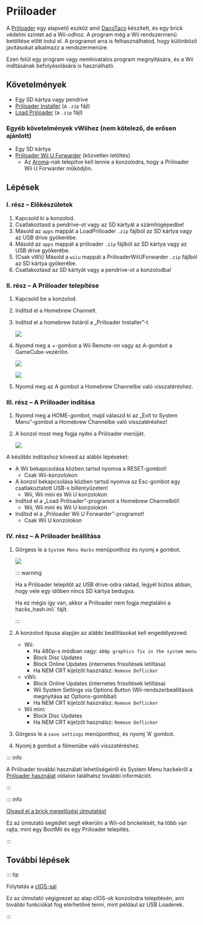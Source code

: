 # Priiloader

A [Priiloader](https://github.com/DacoTaco/priiloader) egy alapvető eszköz amit [DacoTaco](https://github.com/DacoTaco) készített, és egy brick védelmi szintet ad a Wii-odhoz. A program még a Wii rendszermenü betöltése előtt indul el. A programot arra is felhasználhatod, hogy különböző javításokat alkalmazz a rendszermenüre.

Ezen felül egy program vagy nemhivatalos program megnyitására, és a Wii indításának befolyásolására is használható.

## Követelmények

- Egy SD kártya vagy pendrive
- [Priiloader Installer](https://oscwii.org/library/app/priiloader) (a `.zip` fájl)
- [Load Priiloader](https://oscwii.org/library/app/loadpriiloader) (a `.zip` fájl)

### Egyéb követelmények vWiihez (nem kötelező, de erősen ajánlott)

- Egy SD kártya
- [Priiloader Wii U Forwarder](https://github.com/DacoTaco/priiloader/releases/download/0.10.0/PriiloaderWiiUForwarder.zip) (közvetlen letöltés)
    - Az [Aroma](https://wiiu.hacks.guide/aroma/getting-started)-nak telepítve kell lennie a konzolodra, hogy a Priiloader Wii U Forwarder működjön.

## Lépések

### I. rész – Előkészületek

1. Kapcsold ki a konzolod.
2. Csatlakoztasd a pendrive-ot vagy az SD kártyát a számítógépedbe!
3. Másold az `apps` mappát a LoadPriiloader `.zip` fájlból az SD kártya vagy az USB drive gyökerébe.
4. Másold az `apps` mappát a priiloader `.zip` fájlból az SD kártya vagy az USB drive gyökerébe.
5. (Csak vWii) Másold a `wiiu` mappát a PriiloaderWiiUForwarder `.zip` fájlból az SD kártya gyökerébe.
6. Csatlakoztasd az SD kártyát vagy a pendrive-ot a konzolodba!

### II. rész – A Priiloader telepítése

1. Kapcsold be a konzolod.

2. Indítsd el a Homebrew Channelt.

3. Indítsd el a homebrew listáról a „Priiloader Installer”-t.

    ![](/images/hbc/priiloader-and-loadpriiloader.png)

4. Nyomd meg a +-gombot a Wii Remote-on vagy az A-gombot a GameCube-vezérlőn.

    ![](/images/priiloader/installer.png)

    ![](/images/priiloader/installing.png)

5. Nyomd meg az A gombot a Homebrew Channelbe való visszatéréshez.

### III. rész – A Priiloader indítása

1. Nyomd meg a HOME-gombot, majd válaszd ki az „Exit to System Menu”-gombot a Homebrew Channelbe való visszatéréshez!
2. A konzol most meg fogja nyitni a Priiloader menüjét.

    ![](/images/priiloader/menu.png)

A későbbi indításhoz kövesd az alábbi lépéseket:

- A Wii bekapcsolása közben tartsd nyomva a RESET-gombot!
    - Csak Wii-konzolokon
- A konzol bekapcsolása közben tartsd nyomva az Esc-gombot egy csatlakoztatott USB-s billentyűzeten!
    - Wii, Wii mini és Wii U konzolokon
- Indítsd el a „Load Priiloader”-programot a Homebrew Channelből!
    - Wii, Wii mini és Wii U konzolokon
- Indítsd el a „Priiloader Wii U Forwarder”-programot!
    - Csak Wii U konzolokon

### IV. rész – A Priiloader beállítása

1. Görgess le a `System Menu Hacks` menüponthoz és nyomj `A` gombot.

    ![](/images/priiloader/menu_hacks.png)

    ::: warning

    Ha a Priiloader telepítőt az USB drive-odra raktad, legyél biztos abban, hogy vele egy időben nincs SD kártya bedugva.

    Ha ez mégis így van, akkor a Priiloader nem fogja megtalálni a hacks_hash.ini\\` fájlt.

    :::

2. A konzolod típusa alapján az alábbi beállításokat kell engedélyezned:
    - Wii:
        - Ha 480p-s módban vagy: `480p graphics fix in the system menu`
        - Block Disc Updates
        - Block Online Updates (internetes frissítések letiltása)
        - Ha NEM CRT kijelzőt használsz: `Remove Deflicker`
    - vWii:
        - Block Online Updates (internetes frissítések letiltása)
        - Wii System Settings via Options Button (Wii-rendszerbeállítások megnyitása az Options-gombbal)
        - Ha NEM CRT kijelzőt használsz: `Remove Deflicker`
    - Wii mini:
        - Block Disc Updates
        - Ha NEM CRT kijelzőt használsz: `Remove Deflicker`

3. Görgess le a `save settings` menüponthoz, és nyomj 'A' gombot.

4. Nyomj `B` gombot a főmenübe való visszatéréshez.

::: info

A Priiloader további használati lehetőségeiről és System Menu hackekről a [Priiloader használat](priiloader-usage) oldalon találhatsz további információt.

:::

::: info

[Olvasd el a brick megelőzési útmutatást](bricks#brick-prevention)

Ez az úmtutató segédlet segít elkerülni a Wii-od brickelését, ha több van rajta, mint egy BootMii és egy Priiloader telepítés.

:::

## További lépések

::: tip

Folytatás a [cIOS-sal](cios)

Ez az útmutató végigvezet az alap cIOS-ok konzolodra telepítésén, ami további funkciókat fog elérhetővé tenni, mint például az USB Loaderek.

:::
